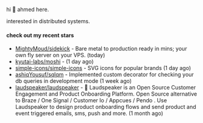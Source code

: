 hi 👋 ahmed here.

interested in distributed systems.

#### check out my recent stars

- [MightyMoud/sidekick](https://github.com/MightyMoud/sidekick) - Bare metal to production ready in mins; your own fly server on your VPS. (today)
- [kyutai-labs/moshi](https://github.com/kyutai-labs/moshi) -  (1 day ago)
- [simple-icons/simple-icons](https://github.com/simple-icons/simple-icons) - SVG icons for popular brands (1 day ago)
- [ashiqYousuf/sqlqm](https://github.com/ashiqYousuf/sqlqm) - Implemented custom decorator for checking your db queries in development mode (1 week ago)
- [laudspeaker/laudspeaker](https://github.com/laudspeaker/laudspeaker) - 📢 Laudspeaker is an Open Source Customer Engagement and Product Onboarding Platform. Open Source alternative to  Braze /  One Signal / Customer Io / Appcues / Pendo . Use Laudspeaker to design product onboarding flows and send product and event triggered emails, sms, push and more.  (1 month ago)

